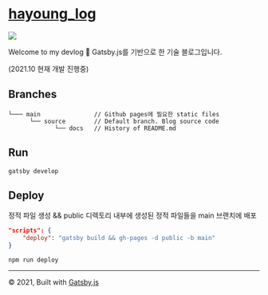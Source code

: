 # [hayoung_log](https://iamhayoung.github.io/)

<a href="https://hits.seeyoufarm.com"><img src="https://hits.seeyoufarm.com/api/count/incr/badge.svg?url=https%3A%2F%2Fgithub.com%2Fiamhayoung%2Fiamhayoung.github.io&count_bg=%23C6A0B5&title_bg=%23555555&icon=github.svg&icon_color=%23E7E7E7&title=hits&edge_flat=false"/></a>

Welcome to my devlog 👋
Gatsby.js를 기반으로 한 기술 블로그입니다.

(2021.10 현재 개발 진행중)

## Branches

```
└─── main               // Github pages에 필요한 static files
      └── source        // Default branch. Blog source code
    	     └── docs   // History of README.md
```

## Run

```shell
gatsby develop
```

## Deploy

정적 파일 생성 && public 디렉토리 내부에 생성된 정적 파일들을 main 브랜치에 배포

```json
"scripts": {
    "deploy": "gatsby build && gh-pages -d public -b main"
}
```

```shell
npm run deploy
```

---

© 2021, Built with [Gatsby.js](https://www.gatsbyjs.com/)
